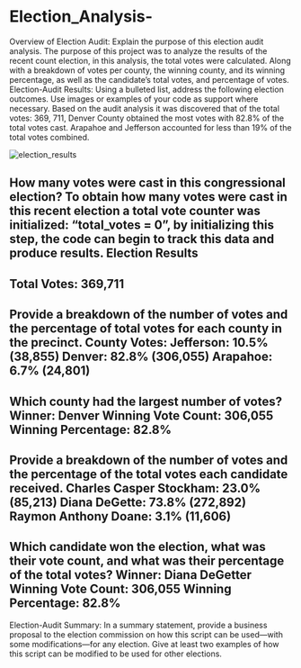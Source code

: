 # Election_Analysis-
Overview of Election Audit: Explain the purpose of this election audit analysis.
The purpose of this project was to analyze the results of the recent count election, in this analysis, the total votes were calculated. Along with a breakdown of votes per county, the winning county, and its winning percentage, as well as the candidate’s total votes, and percentage of votes. 
Election-Audit Results: Using a bulleted list, address the following election outcomes. Use images or examples of your code as support where necessary.
Based on the audit analysis it was discovered that of the total votes: 369, 711, Denver County obtained the most votes with 82.8% of the total votes cast. Arapahoe and Jefferson accounted for less than 19% of the total votes combined.


![election_results](https://user-images.githubusercontent.com/102603966/168505875-b1f11121-4273-455b-94e1-7f9ff4e44b79.png)

How many votes were cast in this congressional election?
To obtain how many votes were cast in this recent election a total vote counter was initialized: “total_votes = 0”, by initializing this step, the code can begin to track this data and produce results.
Election Results
-------------------------
Total Votes: 369,711
-------------------------
Provide a breakdown of the number of votes and the percentage of total votes for each county in the precinct.
County Votes:
Jefferson: 10.5% (38,855) 
Denver: 82.8% (306,055) 
Arapahoe: 6.7% (24,801) 
-------------------------
Which county had the largest number of votes?
Winner: Denver
Winning Vote Count: 306,055
Winning Percentage: 82.8%
-------------------------
Provide a breakdown of the number of votes and the percentage of the total votes each candidate received.
Charles Casper Stockham: 23.0% (85,213)
Diana DeGette: 73.8% (272,892)
Raymon Anthony Doane: 3.1% (11,606)
-------------------------
Which candidate won the election, what was their vote count, and what was their percentage of the total votes?
Winner: Diana DeGetter
Winning Vote Count: 306,055
Winning Percentage: 82.8%
-------------------------
Election-Audit Summary: In a summary statement, provide a business proposal to the election commission on how this script can be used—with some modifications—for any election. Give at least two examples of how this script can be modified to be used for other elections.
